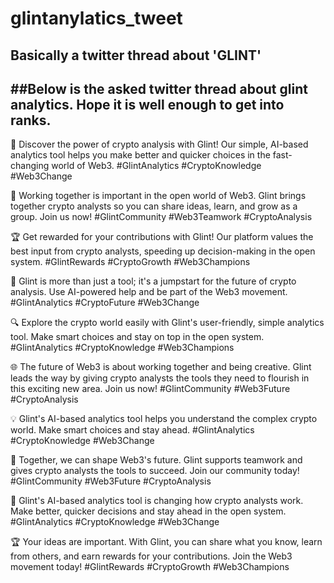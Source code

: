 # glintanylatics_tweet
Basically a twitter thread about 'GLINT'
-------------------------------------------------------------------------------------------------------
##Below is the asked twitter thread about glint analytics. Hope it is well enough to get into ranks.
-------------------------------------------------------------------------------------------------------

🌟 Discover the power of crypto analysis with Glint! Our simple, AI-based analytics tool helps you make better and quicker choices in the fast-changing world of Web3. #GlintAnalytics #CryptoKnowledge #Web3Change

🤝 Working together is important in the open world of Web3. Glint brings together crypto analysts so you can share ideas, learn, and grow as a group. Join us now! #GlintCommunity #Web3Teamwork #CryptoAnalysis

🏆 Get rewarded for your contributions with Glint! Our platform values the best input from crypto analysts, speeding up decision-making in the open system. #GlintRewards #CryptoGrowth #Web3Champions

🚀 Glint is more than just a tool; it's a jumpstart for the future of crypto analysis. Use AI-powered help and be part of the Web3 movement. #GlintAnalytics #CryptoFuture #Web3Change

🔍 Explore the crypto world easily with Glint's user-friendly, simple analytics tool. Make smart choices and stay on top in the open system. #GlintAnalytics #CryptoKnowledge #Web3Champions

🌐 The future of Web3 is about working together and being creative. Glint leads the way by giving crypto analysts the tools they need to flourish in this exciting new area. Join us now! #GlintCommunity #Web3Future #CryptoAnalysis

💡 Glint's AI-based analytics tool helps you understand the complex crypto world. Make smart choices and stay ahead. #GlintAnalytics #CryptoKnowledge #Web3Change

🤝 Together, we can shape Web3's future. Glint supports teamwork and gives crypto analysts the tools to succeed. Join our community today! #GlintCommunity #Web3Future #CryptoAnalysis

🌟 Glint's AI-based analytics tool is changing how crypto analysts work. Make better, quicker decisions and stay ahead in the open system. #GlintAnalytics #CryptoKnowledge #Web3Change

🏆 Your ideas are important. With Glint, you can share what you know, learn from others, and earn rewards for your contributions. Join the Web3 movement today! #GlintRewards #CryptoGrowth #Web3Champions
